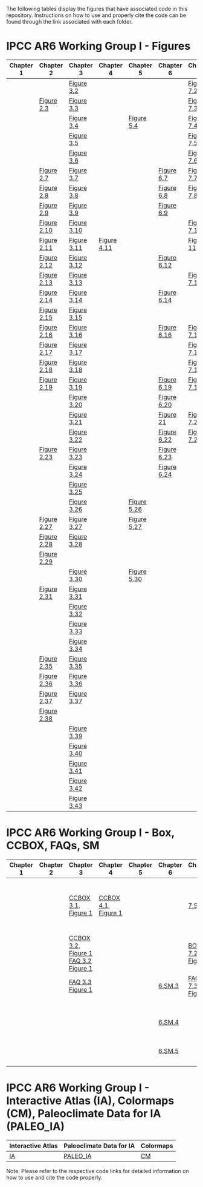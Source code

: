 The following tables display the figures that have associated code in this repository. Instructions on how to use and properly cite the code can be found through the link associated with each folder.

# IPCC AR6 Working Group I - Figures 

| Chapter 1 | Chapter 2 | Chapter 3 | Chapter 4 | Chapter 5 | Chapter 6 | Chapter 7 | Chapter 8 | Chapter 9 | Chapter 10 | Chapter 11 | Chapter 12 |Chapter Atlas |Technical Summary |SPM |
| ---------| --------- | --------- | --------- | --------- | --------- | --------- | --------- | --------- | ---------- | ---------- | ---------- | ---------- | ---------- | ---------- |
| |  | [Figure 3.2](https://github.com/IPCC-WG1/Chapter-3_Fig02b) |  | |  |[Figure 7.2](https://github.com/IPCC-WG1/Chapter-7)|  |[Figure 9.2](https://github.com/IPCC-WG1/Chapter-9) |  | [Figure 11.2](https://github.com/IPCC-WG1/Chapter-11)||||
| | [Figure 2.3](https://github.com/IPCC-WG1/Chapter-2_Fig03) | [Figure 3.3](https://github.com/IPCC-WG1/Chapter-3_Fig03) |  | | | [Figure 7.3](https://github.com/IPCC-WG1/Chapter-7) |  | [Figure 9.3](https://github.com/IPCC-WG1/Chapter-9) | | [Figure 11.3](https://github.com/IPCC-WG1/Chapter-11) | | |||
| | | [Figure 3.4](https://github.com/IPCC-WG1/Chapter-3_Fig04) |  |[Figure 5.4](https://github.com/IPCC-WG1/Chapter-5_Fig04)  |  | [Figure 7.4](https://github.com/IPCC-WG1/Chapter-7) | | [Figure 9.4](https://github.com/IPCC-WG1/Chapter-9) | | | [Figure 12.4](https://github.com/IPCC-WG1/Chapter-12) |||
| |  | [Figure 3.5](https://github.com/IPCC-WG1/Chapter-3_Fig05) |  |  |  | [Figure 7.5](https://github.com/IPCC-WG1/Chapter-7) | | [Figure 9.5](https://github.com/IPCC-WG1/Chapter-9) |  | | [Figure 12.5](https://github.com/IPCC-WG1/Chapter-12) |||[Figure SPM.5](https://github.com/IPCC-WG1/Chapter-11) |
| |  | [Figure 3.6](https://github.com/IPCC-WG1/Chapter-3_Fig06) |  |  | | [Figure 7.6](https://github.com/IPCC-WG1/Chapter-7) |  | [Figure 9.6](https://github.com/IPCC-WG1/Chapter-9) | [Figure 10.6](https://github.com/IPCC-WG1/Chapter-10_Fig06) | | [Figure 12.6](https://github.com/IPCC-WG1/Chapter-12) |||[Figure SPM.6](https://github.com/IPCC-WG1/Chapter-11)|
| | [Figure 2.7](https://github.com/IPCC-WG1/Chapter-2_Fig07) | [Figure 3.7](https://github.com/IPCC-WG1/Chapter-3_Fig07) | |  |[Figure 6.7](https://github.com/IPCC-WG1/Chapter-6_Fig7)  | [Figure 7.7](https://github.com/IPCC-WG1/Chapter-7) |  | [Figure 9.7](https://github.com/IPCC-WG1/Chapter-9) | |  | [Figure 12.7](https://github.com/IPCC-WG1/Chapter-12) ||||
| | [Figure 2.8](https://github.com/IPCC-WG1/Chapter-2_Fig08) | [Figure 3.8](https://github.com/IPCC-WG1/Chapter-3_Fig08) | |  |[Figure 6.8](https://github.com/IPCC-WG1/Chapter-6_Fig8)  | [Figure 7.8](https://github.com/IPCC-WG1/Chapter-7) |  | [Figure 9.8](https://github.com/IPCC-WG1/Chapter-9) | | | [Figure 12.8](https://github.com/IPCC-WG1/Chapter-12) ||||
||  [Figure 2.9](https://github.com/IPCC-WG1/Chapter-2_Fig09) | [Figure 3.9](https://github.com/IPCC-WG1/Chapter-3_Fig09) |  |  | [Figure 6.9](https://github.com/IPCC-WG1/Chapter-6_Fig09) |  |  | [Figure 9.9](https://github.com/IPCC-WG1/Chapter-9) |  | [Figure 11.9](https://github.com/IPCC-WG1/Chapter-11) | [Figure 12.9](https://github.com/IPCC-WG1/Chapter-12) ||||
||  [Figure 2.10](https://github.com/IPCC-WG1/Chapter-2_Fig10) | [Figure 3.10](https://github.com/IPCC-WG1/Chapter-3_Fig10) |  |  | | [Figure 7.10](https://github.com/IPCC-WG1/Chapter-7) |  | [Figure 9.10](https://github.com/IPCC-WG1/Chapter-9) | [Figure 10.10](https://github.com/IPCC-WG1/Chapter-10_Fig10) | [Figure 11.10](https://github.com/IPCC-WG1/Chapter-11)| [Figure 12.10](https://github.com/IPCC-WG1/Chapter-12) ||||
||  [Figure 2.11](https://github.com/IPCC-WG1/Chapter-2_Fig11) | [Figure 3.11](https://github.com/IPCC-WG1/Chapter-3_Fig11) |[Figure 4.11](https://github.com/IPCC-WG1/Chapter-4_Figure4.11)  | |  | [Figure 11](https://github.com/IPCC-WG1/Chapter-7) | | [Figure 9.11](https://github.com/IPCC-WG1/Chapter-9) | [Figure 10.11](https://github.com/IPCC-WG1/Chapter-10_Fig11) | [Figure 11.11](https://github.com/IPCC-WG1/Chapter-11) |  ||||
||  [Figure 2.12](https://github.com/IPCC-WG1/Chapter-2_Fig12) | [Figure 3.12](https://github.com/IPCC-WG1/Chapter-3_Fig12) | | | [Figure 6.12](https://github.com/IPCC-WG1/Chapter-6_Fig12_22_24) |  |  | [Figure 9.12](https://github.com/IPCC-WG1/Chapter-9) | [Figure 10.12](https://github.com/IPCC-WG1/Chapter-10_Fig12) | [Figure 11.12](https://github.com/IPCC-WG1/Chapter-11)|  ||[TS.12](https://github.com/IPCC-WG1/TS_Fig12/tree/main/ModelSnow)||
||  [Figure 2.13](https://github.com/IPCC-WG1/Chapter-2_Fig13) | [Figure 3.13](https://github.com/IPCC-WG1/Chapter-3_Fig13) | | | | [Figure 7.13](https://github.com/IPCC-WG1/Chapter-7) | [Figure 8.13](https://github.com/IPCC-WG1/Chapter-8) | [Figure 9.13](https://github.com/IPCC-WG1/Chapter-9) | [Figure 10.13](https://github.com/IPCC-WG1/Chapter-10_Fig13) |[Figure 11.13](https://github.com/IPCC-WG1/Chapter-11) |  | [Figure Atlas.13](https://github.com/IPCC-WG1/Atlas/blob/main/notebooks/regional-scatter-plots_R.ipynb)|||
||  [Figure 2.14](https://github.com/IPCC-WG1/Chapter-2_Fig14) | [Figure 3.14](https://github.com/IPCC-WG1/Chapter-3_Fig14) | | | [Figure 6.14](https://github.com/IPCC-WG1/Chapter-6_Fig14)  |  | [Figure 8.14](https://github.com/IPCC-WG1/Chapter-8) | [Figure 9.14](https://github.com/IPCC-WG1/Chapter-9) |  | [Figure 11.14](https://github.com/IPCC-WG1/Chapter-11) |  ||||
||  [Figure 2.15](https://github.com/IPCC-WG1/Chapter-2_Fig15) | [Figure 3.15](https://github.com/IPCC-WG1/Chapter-3_Fig15) | | | | | [Figure 8.15](https://github.com/IPCC-WG1/Chapter-8) | [Figure 9.15](https://github.com/IPCC-WG1/Chapter-9) | | [Figure 11.15](https://github.com/IPCC-WG1/Chapter-11)|  ||||
||  [Figure 2.16](https://github.com/IPCC-WG1/Chapter-2_Fig16) | [Figure 3.16](https://github.com/IPCC-WG1/Chapter-3_Fig16) | | | [Figure 6.16](https://github.com/IPCC-WG1/Chapter-6_Fig16) | [Figure 7.16](https://github.com/IPCC-WG1/Chapter-7) | [Figure 8.16](https://github.com/IPCC-WG1/Chapter-8) | [Figure 9.16](https://github.com/IPCC-WG1/Chapter-9) | | [Figure 11.16](https://github.com/IPCC-WG1/Chapter-11)|  | [Figure Atlas.16](https://github.com/IPCC-WG1/Atlas/blob/main/notebooks/regional-scatter-plots_R.ipynb)|||
||  [Figure 2.17](https://github.com/IPCC-WG1/Chapter-2_Fig17) | [Figure 3.17](https://github.com/IPCC-WG1/Chapter-3_Fig17) | | |  | [Figure 7.17](https://github.com/IPCC-WG1/Chapter-7) | [Figure 8.17](https://github.com/IPCC-WG1/Chapter-8) | [Figure 9.17](https://github.com/IPCC-WG1/Chapter-9) |  |[Figure 11.17](https://github.com/IPCC-WG1/Chapter-11) | | [Figure Atlas.17](https://github.com/IPCC-WG1/Atlas/blob/main/notebooks/regional-scatter-plots_R.ipynb)|[TS.17](https://github.com/IPCC-WG1/TS_Fig17)||
||  [Figure 2.18](https://github.com/IPCC-WG1/Chapter-2_Fig18) | [Figure 3.18](https://github.com/IPCC-WG1/Chapter-3_Fig18) | | |  | [Figure 7.18](https://github.com/IPCC-WG1/Chapter-7) | [Figure 8.18](https://github.com/IPCC-WG1/Chapter-8) | [Figure 9.18](https://github.com/IPCC-WG1/Chapter-9) | [Figure 10.18](https://github.com/IPCC-WG1/Chapter-10_Fig18) | [Figure 11.18](https://github.com/IPCC-WG1/Chapter-11)|  ||[TS.18](https://github.com/IPCC-WG1/TS_Fig18)||
||  [Figure 2.19](https://github.com/IPCC-WG1/Chapter-2_Fig19) | [Figure 3.19](https://github.com/IPCC-WG1/Chapter-3_Fig19) |  | | [Figure 6.19](https://github.com/IPCC-WG1/Chapter-6_Fig19) | [Figure 7.19](https://github.com/IPCC-WG1/Chapter-7) | | [Figure 9.19](https://github.com/IPCC-WG1/Chapter-9) | [Figure 10.19](https://github.com/IPCC-WG1/Chapter-10_Fig19) | [Figure 11.19](https://github.com/IPCC-WG1/Chapter-11)| ||||
||   | [Figure 3.20](https://github.com/IPCC-WG1/Chapter-3_Fig20) |  |  | [Figure 6.20](https://github.com/IPCC-WG1/Chapter-6_Fig20) |  | | [Figure 9.20](https://github.com/IPCC-WG1/Chapter-9) | [Figure 10.20](https://github.com/IPCC-WG1/Chapter-10_Fig20) | | |||
||   | [Figure 3.21](https://github.com/IPCC-WG1/Chapter-3_Fig21) |  |  | [Figure 21](https://github.com/IPCC-WG1/Chapter-6_Fig21) | [Figure 7.21](https://github.com/IPCC-WG1/Chapter-7) | [Figure 8.21](https://github.com/IPCC-WG1/Chapter-8) | [Figure 9.21](https://github.com/IPCC-WG1/Chapter-9) | [Figure 10.21](https://github.com/IPCC-WG1/Chapter-10_Fig21) | |  |[Figure Atlas.21](https://github.com/IPCC-WG1/Atlas/blob/main/notebooks/regional-scatter-plots_R.ipynb)|||
||  | [Figure 3.22](https://github.com/IPCC-WG1/Chapter-3_Fig22) |  |  | [Figure 6.22](https://github.com/IPCC-WG1/Chapter-6_Fig12_22_24) | [Figure 7.22](https://github.com/IPCC-WG1/Chapter-7) | | [Figure 9.22](https://github.com/IPCC-WG1/Chapter-9) | | | |[Figure Atlas.22](https://github.com/IPCC-WG1/Atlas/blob/main/notebooks/regional-scatter-plots_R.ipynb)|||
||  [Figure 2.23](https://github.com/IPCC-WG1/Chapter-2_Fig23) | [Figure 3.23](https://github.com/IPCC-WG1/Chapter-3_Fig23) | |  | [Figure 6.23](https://github.com/IPCC-WG1/Chapter-6_Fig23) | | | [Figure 9.23](https://github.com/IPCC-WG1/Chapter-9) | | |  ||||
||  | [Figure 3.24](https://github.com/IPCC-WG1/Chapter-3_Fig24) |  | | [Figure 6.24](https://github.com/IPCC-WG1/Chapter-6_Fig12_22_24) |  | | [Figure 9.24](https://github.com/IPCC-WG1/Chapter-9) |  | | |[Figure Atlas.24](https://github.com/IPCC-WG1/Atlas/blob/main/notebooks/regional-scatter-plots_R.ipynb) |[TS.24](https://github.com/IPCC-WG1/TS_Fig24)||
||  | [Figure 3.25](https://github.com/IPCC-WG1/Chapter-3_Fig25) |  |  | | | [Figure 8.25](https://github.com/IPCC-WG1/Chapter-8) | [Figure 9.25](https://github.com/IPCC-WG1/Chapter-9) | |  | ||||
||   | [Figure 3.26](https://github.com/IPCC-WG1/Chapter-3_Fig26) |  | [Figure 5.26](https://github.com/IPCC-WG1/Chapter-5_Fig26) |  | | [Figure 8.26](https://github.com/IPCC-WG1/Chapter-8) | [Figure 9.26](https://github.com/IPCC-WG1/Chapter-9) | | |  |[Figure Atlas.26](https://github.com/IPCC-WG1/Atlas/blob/main/notebooks/regional-scatter-plots_R.ipynb)|||
||  [Figure 2.27](https://github.com/IPCC-WG1/Chapter-2_Fig27) | [Figure 3.27](https://github.com/IPCC-WG1/Chapter-3_Fig27) |  | [Figure 5.27](https://github.com/IPCC-WG1/Chapter-5_Fig27) | | | | [Figure 9.27](https://github.com/IPCC-WG1/Chapter-9) |  | | ||||
||  [Figure 2.28](https://github.com/IPCC-WG1/Chapter-2_Fig28) | [Figure 3.28](https://github.com/IPCC-WG1/Chapter-3_Fig28) | |  |  | | | [Figure 9.28](https://github.com/IPCC-WG1/Chapter-9) | |  | ||||
||  [Figure 2.29](https://github.com/IPCC-WG1/Chapter-2_Fig29) | |  | |  | | | [Figure 9.29](https://github.com/IPCC-WG1/Chapter-9) | |  | |[Figure Atlas.29](https://github.com/IPCC-WG1/Atlas/blob/main/notebooks/regional-scatter-plots_R.ipynb)||
||   | [Figure 3.30](https://github.com/IPCC-WG1/Chapter-3_Fig30) |  | [Figure 5.30](https://github.com/IPCC-WG1/Chapter-5_Fig30)| | | | [Figure 9.30](https://github.com/IPCC-WG1/Chapter-9) | | |  ||||
||  [Figure 2.31](https://github.com/IPCC-WG1/Chapter-2_Fig31) | [Figure 3.31](https://github.com/IPCC-WG1/Chapter-3_Fig31) | | | | | | [Figure 9.31](https://github.com/IPCC-WG1/Chapter-9) | |  |  ||||
||  | [Figure 3.32](https://github.com/IPCC-WG1/Chapter-3_Fig32) |  |  |  |  |  | [Figure 9.32](https://github.com/IPCC-WG1/Chapter-9) | |  | ||||
||   | [Figure 3.33](https://github.com/IPCC-WG1/Chapter-3_Fig33) |  |  |  | |  | |  |  | ||||
||   | [Figure 3.34](https://github.com/IPCC-WG1/Chapter-3_Fig34) |  |  |  |  |  | |  |  |  ||||
||  [Figure 2.35](https://github.com/IPCC-WG1/Chapter-2_Fig35) | [Figure 3.35](https://github.com/IPCC-WG1/Chapter-3_Fig35) |  |  | | |  | | | |  ||||
||  [Figure 2.36](https://github.com/IPCC-WG1/Chapter-2_Fig36) | [Figure 3.36](https://github.com/IPCC-WG1/Chapter-3_Fig36) || |  | |  | | |  |  ||||
||  [Figure 2.37](https://github.com/IPCC-WG1/Chapter-2_Fig37) | [Figure 3.37](https://github.com/IPCC-WG1/Chapter-3_Fig37) | ||  | | | | | |  ||||
||  [Figure 2.38](https://github.com/IPCC-WG1/Chapter-2_Fig38) | |  |  |  |  |  |  | |  |  ||||
||   | [Figure 3.39](https://github.com/IPCC-WG1/Chapter-3_Fig39) |  | |  || | |  |  |  ||||
||  | [Figure 3.40](https://github.com/IPCC-WG1/Chapter-3_Fig40) |  | | |  |  | |  | |  ||||
||   | [Figure 3.41](https://github.com/IPCC-WG1/Chapter-3_Fig41) |  | | |  |  | |  |  | ||||
||   | [Figure 3.42](https://github.com/IPCC-WG1/Chapter-3_Fig42) |  | | | | |  |  | |  ||||
||   | [Figure 3.43](https://github.com/IPCC-WG1/Chapter-3_Fig43) | |  |  | | | |  |  |  ||||

# IPCC AR6 Working Group I - Box, CCBOX, FAQs, SM 

| Chapter 1 | Chapter 2 | Chapter 3 | Chapter 4 | Chapter 5 | Chapter 6 | Chapter 7 | Chapter 8 | Chapter 9 | Chapter 10 | Chapter 11 | Chapter 12 | Chapter Atlas | Technical Summary |
| ---------| --------- | --------- | --------- | --------- | --------- | --------- | --------- | --------- | ---------- | ---------- | ---------- | ---------- | ---------- |
||   | [CCBOX 3.1, Figure 1](https://github.com/IPCC-WG1/Chapter-3_CCBOX3.1_Fig1) | [CCBOX 4.1, Figure 1 ](https://github.com/IPCC-WG1/Chapter-4_CCBOX4.1_Fig1) | | |[7.SM.1](https://github.com/IPCC-WG1/Chapter-7) || [CCBOX 9.1, Figure 1](https://github.com/IPCC-WG1/Chapter-9) [FAQ 9.1](https://github.com/IPCC-WG1/Chapter-9)| | [BOX 11.1, Figure 1](https://github.com/IPCC-WG1/Chapter-11) [FAQ 11.1, Figure 1](https://github.com/IPCC-WG1/Chapter-11) [11.SM.1](https://github.com/IPCC-WG1/Chapter-11)| [12.SM.1](https://github.com/IPCC-WG1/Chapter-12)|| [TS BOX 5, Figure 1](https://github.com/IPCC-WG1/TS_Box5_Figure1) |
||   | [CCBOX 3.2, Figure 1](https://github.com/IPCC-WG1/Chapter-3_CCBOX3.2_Fig1) [FAQ 3.2 Figure 1](https://github.com/IPCC-WG1/Chapter-3_FAQ2_Fig01)| | | |[BOX 7.2, Figure 1](https://github.com/IPCC-WG1/Chapter-7)  |  [BOX 8.2, Figure 1](https://github.com/IPCC-WG1/Chapter-8)  | [BOX 9.2, Figure 1](https://github.com/IPCC-WG1/Chapter-9) [FAQ 9.2](https://github.com/IPCC-WG1/Chapter-9) | | | [12.SM.2](https://github.com/IPCC-WG1/Chapter-12) | ||
||  | [FAQ 3.3 Figure 1](https://github.com/IPCC-WG1/Chapter-3_FAQ3_Fig01) |  | | [6.SM.3](https://github.com/IPCC-WG1/Chapter-6_SM3)| [FAQ 7.3, Figure 1](https://github.com/IPCC-WG1/Chapter-7)  |  | [FAQ 9.3](https://github.com/IPCC-WG1/Chapter-9)  | | | [12.SM.3](https://github.com/IPCC-WG1/Chapter-12)  | | |
||   |  | | |[6.SM.4](https://github.com/IPCC-WG1/Chapter-6_SM4) |  |  | | [CCBOX 10.4, Figure 1](https://github.com/IPCC-WG1/Chapter-10_CCB4_Fig1)| [BOX 11.4, Figure 1](https://github.com/IPCC-WG1/Chapter-11)  [BOX 11.4, Figure 2](https://github.com/IPCC-WG1/Chapter-11) | [12.SM.4](https://github.com/IPCC-WG1/Chapter-12)  | ||
||  |  |  | | [6.SM.5](https://github.com/IPCC-WG1/Chapter-6_SM5)|  |  | | | |[12.SM.5](https://github.com/IPCC-WG1/Chapter-12)  | |
||  |  |  | | |  |  |  | |  | [12.SM.6](https://github.com/IPCC-WG1/Chapter-12) | ||


# IPCC AR6 Working Group I - Interactive Atlas (IA), Colormaps (CM), Paleoclimate Data for IA (PALEO_IA) 
| Interactive Atlas| Paleoclimate Data for IA | Colormaps| 
| --------- | --------- | --------- |
|[IA](https://github.com/IPCC-WG1/Atlas)|[PALEO_IA](https://github.com/IPCC-WG1/PMIP_for_AR6_Interactive_Atlas)|[CM](https://github.com/IPCC-WG1/colormaps)|

Note: Please refer to the respective code links for detailed information on how to use and cite the code properly.
